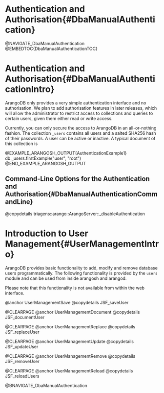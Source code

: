 Authentication and Authorisation{#DbaManualAuthentication}
==========================================================

@NAVIGATE_DbaManualAuthentication
@EMBEDTOC{DbaManualAuthenticationTOC}

Authentication and Authorisation{#DbaManualAuthenticationIntro}
===============================================================

ArangoDB only provides a very simple authentication interface and no
authorisation. We plan to add authorisation features in later releases, which
will allow the administrator to restrict access to collections and queries to
certain users, given them either read or write access.

Currently, you can only secure the access to ArangoDB in an all-or-nothing
fashion. The collection `_users` contains all users and a salted SHA256 hash
of their passwords. A user can be active or inactive. A typical document of this
collection is

@EXAMPLE_ARANGOSH_OUTPUT{AuthenticationExample1}
    db._users.firstExample("user", "root")
@END_EXAMPLE_ARANGOSH_OUTPUT

Command-Line Options for the Authentication and Authorisation{#DbaManualAuthenticationCommandLine}
--------------------------------------------------------------------------------------------------

@copydetails triagens::arango::ArangoServer::_disableAuthentication

Introduction to User Management{#UserManagementIntro}
=====================================================

ArangoDB provides basic functionality to add, modify and remove
database users programmatically. The following functionality is
provided by the `users` module and can be used from inside arangosh
and arangod.

Please note that this functionality is not available from within the
web interface.

@anchor UserManagementSave
@copydetails JSF_saveUser

@CLEARPAGE
@anchor UserManagementDocument
@copydetails JSF_documentUser

@CLEARPAGE
@anchor UserManagementReplace
@copydetails JSF_replaceUser

@CLEARPAGE
@anchor UserManagementUpdate
@copydetails JSF_updateUser

@CLEARPAGE
@anchor UserManagementRemove
@copydetails JSF_removeUser

@CLEARPAGE
@anchor UserManagementReload
@copydetails JSF_reloadUsers

@BNAVIGATE_DbaManualAuthentication
